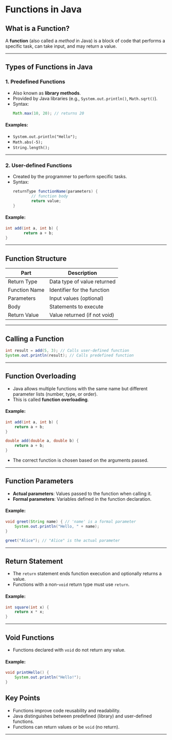 # Functions in Java

## What is a Function?
A **function** (also called a *method* in Java) is a block of code that performs a specific task, can take input, and may return a value.

---

## Types of Functions in Java

### 1. Predefined Functions
- Also known as **library methods**.
- Provided by Java libraries (e.g., `System.out.println()`, `Math.sqrt()`).
- Syntax:  
    ```java
    Math.max(10, 20); // returns 20
    ```

#### Examples:
- `System.out.println("Hello");`
- `Math.abs(-5);`
- `String.length();`

---

### 2. User-defined Functions
- Created by the programmer to perform specific tasks.
- Syntax:
    ```java
    returnType functionName(parameters) {
            // function body
            return value;
    }
    ```

#### Example:
```java
int add(int a, int b) {
        return a + b;
}
```

---

## Function Structure

| Part           | Description                        |
|----------------|------------------------------------|
| Return Type    | Data type of value returned        |
| Function Name  | Identifier for the function        |
| Parameters     | Input values (optional)            |
| Body           | Statements to execute              |
| Return Value   | Value returned (if not void)       |

---

## Calling a Function

```java
int result = add(5, 3); // Calls user-defined function
System.out.println(result); // Calls predefined function
```

---
## Function Overloading

- Java allows multiple functions with the same name but different parameter lists (number, type, or order).
- This is called **function overloading**.

#### Example:
```java
int add(int a, int b) {
    return a + b;
}

double add(double a, double b) {
    return a + b;
}
```
- The correct function is chosen based on the arguments passed.

---

## Function Parameters

- **Actual parameters**: Values passed to the function when calling it.
- **Formal parameters**: Variables defined in the function declaration.

#### Example:
```java
void greet(String name) { // 'name' is a formal parameter
    System.out.println("Hello, " + name);
}

greet("Alice"); // "Alice" is the actual parameter
```

---

## Return Statement

- The `return` statement ends function execution and optionally returns a value.
- Functions with a non-`void` return type must use `return`.

#### Example:
```java
int square(int x) {
    return x * x;
}
```

---

## Void Functions

- Functions declared with `void` do not return any value.

#### Example:
```java
void printHello() {
    System.out.println("Hello!");
}
```
## Key Points
- Functions improve code reusability and readability.
- Java distinguishes between predefined (library) and user-defined functions.
- Functions can return values or be `void` (no return).

---